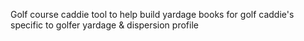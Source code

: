 Golf course caddie tool to help build yardage books for golf caddie's specific to golfer yardage & dispersion profile

